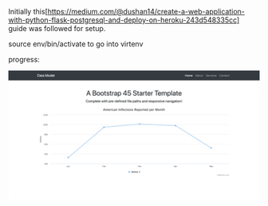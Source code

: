 Initially this[https://medium.com/@dushan14/create-a-web-application-with-python-flask-postgresql-and-deploy-on-heroku-243d548335cc] guide was followed for setup.




source env/bin/activate to go into virtenv


progress:

![0](progress/0.png)
